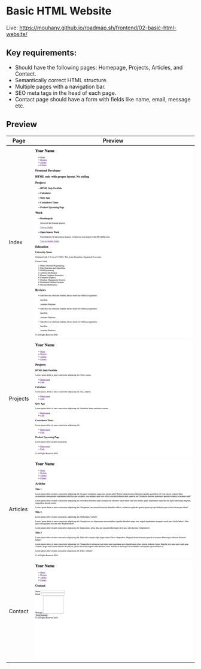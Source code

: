 # Basic HTML Website

Live: https://mouhany.github.io/roadmap.sh/frontend/02-basic-html-website/

## Key requirements:

- Should have the following pages: Homepage, Projects, Articles, and Contact.
- Semantically correct HTML structure.
- Multiple pages with a navigation bar.
- SEO meta tags in the head of each page.
- Contact page should have a form with fields like name, email, message etc.

## Preview

| Page     | Preview                                                     |
| -------- | ----------------------------------------------------------- |
| Index    | ![Preview Index](./preview/02-light-laptop.png)             |
| Projects | ![Preview Projects](./preview/02-light-laptop-projects.png) |
| Articles | ![Preview Articles](./preview/02-light-laptop-articles.png) |
| Contact  | ![Preview Contact](./preview/02-light-laptop-contact.png)   |
